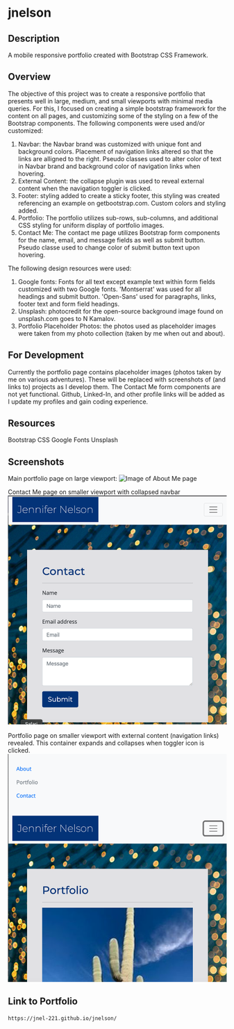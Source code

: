 # jnelson

## Description
A mobile responsive portfolio created with Bootstrap CSS Framework.

## Overview
The objective of this project was to create a responsive portfolio that presents well in large, medium, and small viewports with minimal media queries.  For this, I focused on creating a simple bootstrap framework for the content on all pages, and customizing some of the styling on a few of the Bootstrap components.  The following components were used and/or customized:
1.  Navbar:  the Navbar brand was customized with unique font and background colors.  Placement of navigation links altered so that the links are alligned to the right.  Pseudo classes used to alter color of text in Navbar brand and background color of navigation links when hovering.
2. External Content: the collapse plugin was used to reveal external content when the navigation toggler is clicked.
3. Footer:  styling added to create a sticky footer, this styling was created referencing an example on getbootstrap.com.  Custom colors and styling added.
4. Portfolio:  The portfolio utilizes sub-rows, sub-columns, and additional CSS styling for uniform display of portfolio images.
5. Contact Me: The contact me page utilizes Bootstrap form components for the name, email, and  message fields as well as submit button.  Pseudo classe used to change color of submit button text upon hovering.

The following design resources were used:
1. Google fonts: Fonts for all text except example text within form fields customized with two Google fonts. 'Montserrat' was used for all headings and submit button.  'Open-Sans' used for paragraphs, links, footer text and form field headings.
2. Unsplash: photocredit for the open-source background image found on unsplash.com goes to N Kamalov.
3. Portfolio Placeholder Photos: the photos used as placeholder images were taken from my photo collection (taken by me when out and about).

## For Development
Currently the portfolio page contains placeholder images (photos taken by me on various adventures).  These will be replaced with screenshots of (and links to) projects as I develop them.  The Contact Me form components are not yet functional.  Github, Linked-In, and other profile links will be added as I update my profiles and gain coding experience.

## Resources 
Bootstrap CSS
Google Fonts
Unsplash 

## Screenshots

Main portfolio page on large viewport:
![Image of About Me page](./images/About-Me.png)

Contact Me page on smaller viewport with collapsed navbar
![Image of  collapsed navbar on Contact page](./images/Contact-Me-toggler.png)

Portfolio page on smaller viewport with external content (navigation links) revealed.  This  container expands and collapses when toggler icon is clicked.
![Image of expanded toggler menu on Portfolio page](./images/Portfolio-open-toggler.png)

## Link to Portfolio

    https://jnel-221.github.io/jnelson/
